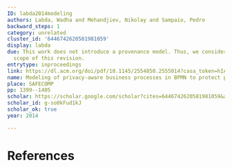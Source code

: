 ```yaml
---
ID: labda2014modeling
authors: Labda, Wadha and Mehandjiev, Nikolay and Sampaio, Pedro
backward_steps: 1
category: unrelated
cluster_id: '6446742620581981059'
display: labda
due: This work does not introduce a provenance model. Thus, we considere out of the
  scope of this revision.
entrytype: inproceedings
link: https://dl.acm.org/doi/pdf/10.1145/2554850.2555014?casa_token=hIANcQ0ZkuYAAAAA:hstJrKfk4etRZoSxVbOUYVTdKzXwFjozMnFWIdC0kQwkKzA4B7PPxwsXqWreD_jTX368LEu5-Dhryw
name: Modeling of privacy-aware business processes in BPMN to protect personal data
place: SAFECOMP
pp: 1399--1405
scholar: https://scholar.google.com/scholar?cites=6446742620581981059&as_sdt=2005&sciodt=0,5&hl=en
scholar_id: g-so0kFud1kJ
scholar_ok: true
year: 2014

---
```


# References

